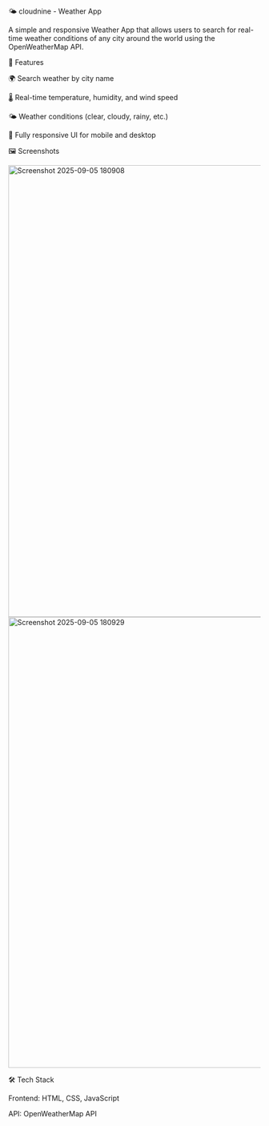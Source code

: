 🌤️ cloudnine - Weather App

A simple and responsive Weather App that allows users to search for real-time weather conditions of any city around the world using the OpenWeatherMap API.

🚀 Features

🌍 Search weather by city name

🌡️ Real-time temperature, humidity, and wind speed

🌤️ Weather conditions (clear, cloudy, rainy, etc.)

📱 Fully responsive UI for mobile and desktop

🖼️ Screenshots

<img width="1916" height="902" alt="Screenshot 2025-09-05 180908" src="https://github.com/user-attachments/assets/8bbc354a-6504-48ff-b58a-03f57b857e61" />
<img width="1919" height="900" alt="Screenshot 2025-09-05 180929" src="https://github.com/user-attachments/assets/9a635b10-1bd1-494d-a110-75b8abe572e6" />

🛠️ Tech Stack

Frontend: HTML, CSS, JavaScript 

API: OpenWeatherMap API
